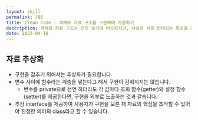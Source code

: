 ```yaml
---
layout: skill
permalink: /85
title: Clean Code - 객체와 자료 구조를 구분하여 사용하기
description: 객체와 자료 구조는 언뜻 보기에 비슷하지만, 사실은 서로 반대되는 특징을 가지고 있습니다.
date: 2023-04-19
---
```



## 자료 추상화

- 구현을 감추기 위해서는 추상화가 필요합니다.
- 변수 사이에 함수라는 계층을 넣는다고 해서 구현이 감춰지지는 않습니다.
    - 변수를 private으로 선언 하더라도 각 값마다 조회 함수(getter)와 설정 함수(setter)를 제공한다면, 구현을 외부로 노출하는 것과 같습니다.
- 추상 interface를 제공하여 사용자가 구현을 모른 채 자료의 핵심을 조작할 수 있어야 진정한 의미의 class라고 할 수 있습니다.


